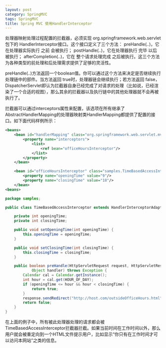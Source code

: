 ```yaml
---
layout: post
category: SpringMVC
tags: SpringMVC
title: Spring MVC 使用HandlerInterceptor
---
```


处理器映射处理过程配置的拦截器，必须实现 org.springframework.web.servlet包下的 HandlerInterceptor接口。这个接口定义了三个方法： preHandle(..)，它在处理器实际执行 之前 会被执行； postHandle(..)，它在处理器执行 完毕 以后被执行； afterCompletion(..)，它在 整个请求处理完成 之后被执行。这三个方法为各种类型的前处理和后处理需求提供了足够的灵活性。

preHandle(..)方法返回一个boolean值。你可以通过这个方法来决定是否继续执行处理链中的部件。当方法返回 true时，处理器链会继续执行；若方法返回 false， DispatcherServlet即认为拦截器自身已经完成了对请求的处理（比如说，已经渲染了一个合适的视图），那么其余的拦截器以及执行链中的其他处理器就不会再被执行了。

拦截器可以通过interceptors属性来配置，该选项在所有继承了AbstractHandlerMapping的处理器映射类HandlerMapping都提供了配置的接口。如下面代码样例所示：

```xml
<beans>
    <bean id="handlerMapping" class="org.springframework.web.servlet.mvc.method.annotation.RequestMappingHandlerMapping">
        <property name="interceptors">
            <list>
                <ref bean="officeHoursInterceptor"/>
            </list>
        </property>
    </bean>

    <bean id="officeHoursInterceptor" class="samples.TimeBasedAccessInterceptor">
        <property name="openingTime" value="9"/>
        <property name="closingTime" value="18"/>
    </bean>
<beans>
```

```java
package samples;

public class TimeBasedAccessInterceptor extends HandlerInterceptorAdapter {

    private int openingTime;
    private int closingTime;

    public void setOpeningTime(int openingTime) {
        this.openingTime = openingTime;
    }

    public void setClosingTime(int closingTime) {
        this.closingTime = closingTime;
    }

    public boolean preHandle(HttpServletRequest request, HttpServletResponse response,
            Object handler) throws Exception {
        Calendar cal = Calendar.getInstance();
        int hour = cal.get(HOUR_OF_DAY);
        if (openingTime <= hour && hour < closingTime) {
            return true;
        }
        response.sendRedirect("http://host.com/outsideOfficeHours.html");
        return false;
    }
}
```

在上面的例子中，所有被此处理器处理的请求都会被TimeBasedAccessInterceptor拦截器拦截。如果当前时间在工作时间以外，那么用户就会被重定向到一个HTML文件提示用户，比如显示“你只有在工作时间才可以访问本网站”之类的信息。

